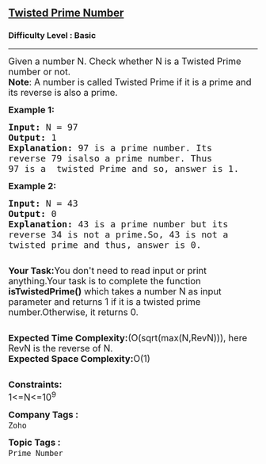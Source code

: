 <h2><a href="https://practice.geeksforgeeks.org/problems/twisted-prime-number0500/1?page=1&difficulty[]=-1&status[]=unsolved&company[]=Zoho&sortBy=submissions">Twisted Prime Number</a></h2><h3>Difficulty Level : Basic</h3><hr><div class="problems_problem_content__Xm_eO"><p><span style="font-size:18px">Given a number N. Check whether N is a Twisted Prime number or not.<br>
<strong>Note</strong>: A number is called Twisted Prime if it is a prime and its reverse is also a prime.</span></p>

<p><span style="font-size:18px"><strong>Example 1:</strong></span></p>

<pre><span style="font-size:18px"><strong>Input:</strong> N = 97
<strong>Output:</strong> 1
<strong>Explanation:</strong> 97 is a prime number. Its 
reverse 79 isalso a prime number. Thus 
97 is a  twisted Prime and so, answer is 1.</span></pre>

<p><span style="font-size:18px"><strong>Example 2:</strong></span></p>

<pre><span style="font-size:18px"><strong>Input:</strong> N = 43
<strong>Output:</strong> 0
<strong>Explanation:</strong> 43 is a prime number but its 
reverse 34 is not a prime.So, 43 is not a 
twisted prime and thus, answer is 0.</span></pre>

<p><br>
<span style="font-size:18px"><strong>Your Task:</strong>You don't need to read input or print anything.Your task is to complete the function <strong>isTwistedPrime()</strong> which takes a number N as input parameter and returns 1 if it is a twisted prime number.Otherwise, it returns 0.</span></p>

<p><br>
<span style="font-size:18px"><strong>Expected Time Complexity:</strong>(O(sqrt(max(N,RevN))), here RevN is the reverse of N.<br>
<strong>Expected Space Complexity:</strong>O(1)</span></p>

<p><br>
<span style="font-size:18px"><strong>Constraints:</strong><br>
1&lt;=N&lt;=10<sup>9</sup></span></p>
</div><p><span style=font-size:18px><strong>Company Tags : </strong><br><code>Zoho</code>&nbsp;<br><p><span style=font-size:18px><strong>Topic Tags : </strong><br><code>Prime Number</code>&nbsp;